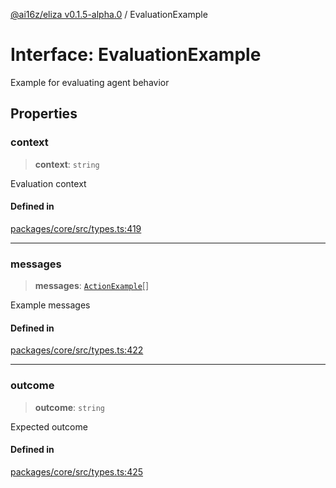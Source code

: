 [@ai16z/eliza v0.1.5-alpha.0](../index.md) / EvaluationExample

# Interface: EvaluationExample

Example for evaluating agent behavior

## Properties

### context

> **context**: `string`

Evaluation context

#### Defined in

[packages/core/src/types.ts:419](https://github.com/z-korp/eliza/blob/main/packages/core/src/types.ts#L419)

***

### messages

> **messages**: [`ActionExample`](ActionExample.md)[]

Example messages

#### Defined in

[packages/core/src/types.ts:422](https://github.com/z-korp/eliza/blob/main/packages/core/src/types.ts#L422)

***

### outcome

> **outcome**: `string`

Expected outcome

#### Defined in

[packages/core/src/types.ts:425](https://github.com/z-korp/eliza/blob/main/packages/core/src/types.ts#L425)
